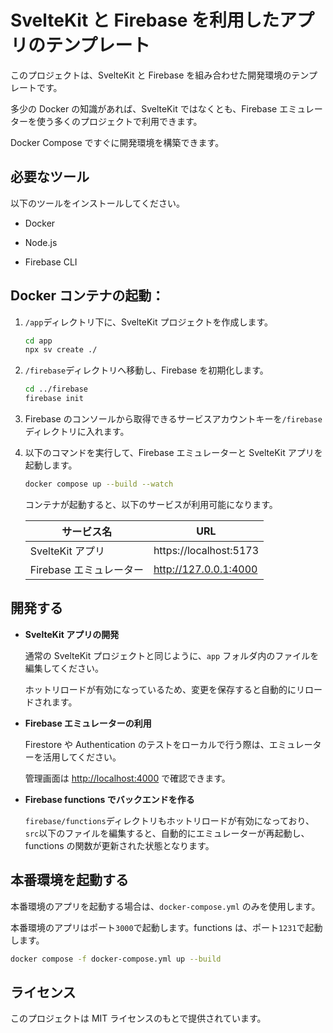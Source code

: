 # SvelteKit と Firebase を利用したアプリのテンプレート

このプロジェクトは、SvelteKit と Firebase を組み合わせた開発環境のテンプレートです。

多少の Docker の知識があれば、SvelteKit ではなくとも、Firebase エミュレーターを使う多くのプロジェクトで利用できます。

Docker Compose ですぐに開発環境を構築できます。

## 必要なツール

以下のツールをインストールしてください。

- Docker

- Node.js

- Firebase CLI

## Docker コンテナの起動：

1. `/app`ディレクトリ下に、SvelteKit プロジェクトを作成します。

   ```bash
   cd app
   npx sv create ./
   ```

2. `/firebase`ディレクトリへ移動し、Firebase を初期化します。

   ```bash
   cd ../firebase
   firebase init
   ```

3. Firebase のコンソールから取得できるサービスアカウントキーを`/firebase`ディレクトリに入れます。

4. 以下のコマンドを実行して、Firebase エミュレーターと SvelteKit アプリを起動します。

   ```bash
   docker compose up --build --watch
   ```

   コンテナが起動すると、以下のサービスが利用可能になります。

   | サービス名              | URL                    |
   | ----------------------- | ---------------------- |
   | SvelteKit アプリ        | https://localhost:5173 |
   | Firebase エミュレーター | http://127.0.0.1:4000  |

## 開発する

- **SvelteKit アプリの開発**

  通常の SvelteKit プロジェクトと同じように、`app` フォルダ内のファイルを編集してください。

  ホットリロードが有効になっているため、変更を保存すると自動的にリロードされます。

- **Firebase エミュレーターの利用**

  Firestore や Authentication のテストをローカルで行う際は、エミュレーターを活用してください。

  管理画面は [http://localhost:4000](http://localhost:4000) で確認できます。

- **Firebase functions でバックエンドを作る**

  `firebase/functions`ディレクトリもホットリロードが有効になっており、`src`以下のファイルを編集すると、自動的にエミュレーターが再起動し、functions の関数が更新された状態となります。

## 本番環境を起動する

本番環境のアプリを起動する場合は、`docker-compose.yml` のみを使用します。

本番環境のアプリはポート`3000`で起動します。functions は、ポート`1231`で起動します。

```bash
docker compose -f docker-compose.yml up --build
```

## ライセンス

このプロジェクトは MIT ライセンスのもとで提供されています。
